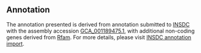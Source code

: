 

Annotation
----------

The annotation presented is derived from annotation submitted to
[INSDC](http://www.insdc.org) with the assembly accession
[GCA\_001189475.1](http://www.ebi.ac.uk/ena/data/view/GCA_001189475.1),
with additional non-coding genes derived from
[Rfam](http://rfam.xfam.org/). For more details, please visit [INSDC
annotation
import](http://ensemblgenomes.org/info/data/insdc_annotation).
